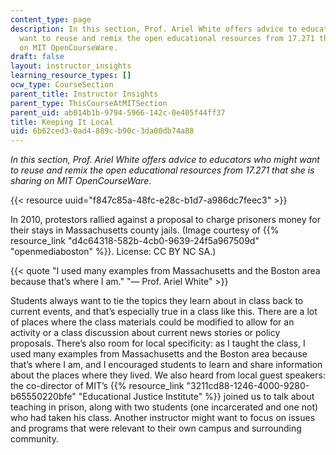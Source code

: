 ```yaml
---
content_type: page
description: In this section, Prof. Ariel White offers advice to educators who might
  want to reuse and remix the open educational resources from 17.271 that she is sharing
  on MIT OpenCourseWare.
draft: false
layout: instructor_insights
learning_resource_types: []
ocw_type: CourseSection
parent_title: Instructor Insights
parent_type: ThisCourseAtMITSection
parent_uid: ab014b1b-9794-5966-142c-0e405f44ff37
title: Keeping It Local
uid: 6b62ced3-0ad4-889c-b90c-3da00db74a88
---
```

*In this section, Prof. Ariel White offers advice to educators who might want to reuse and remix the open educational resources from 17.271 that she is sharing on MIT OpenCourseWare*.

{{< resource uuid="f847c85a-48fc-e28c-b1d7-a986dc7feec3" >}}

In 2010, protestors rallied against a proposal to charge prisoners money for their stays in Massachusetts county jails. (Image courtesy of {{% resource_link "d4c64318-582b-4cb0-9639-24f5a967509d" "openmediaboston" %}}. License: CC BY NC SA.)

{{< quote "I used many examples from Massachusetts and the Boston area because that’s where I am." "— Prof. Ariel White" >}}

Students always want to tie the topics they learn about in class back to current events, and that’s especially true in a class like this. There are a lot of places where the class materials could be modified to allow for an activity or a class discussion about current news stories or policy proposals. There’s also room for local specificity: as I taught the class, I used many examples from Massachusetts and the Boston area because that’s where I am, and I encouraged students to learn and share information about the places where they lived. We also heard from local guest speakers: the co-director of MIT’s {{% resource_link "3211cd88-1246-4000-9280-b65550220bfe" "Educational Justice Institute" %}} joined us to talk about teaching in prison, along with two students (one incarcerated and one not) who had taken his class. Another instructor might want to focus on issues and programs that were relevant to their own campus and surrounding community.